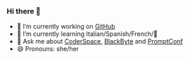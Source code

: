 ### Hi there 👋

- 🔭 I’m currently working on [GitHub](https://github.com/)
- 🌱 I’m currently learning Italian/Spanish/French/🍷
- 💬 Ask me about [CoderSpace](https://coderspace.org), [BlackByte](https://www.blackbyte.tech/mission) and [PromptConf](http://promptconf.com/)
- 😄 Pronouns: she/her

